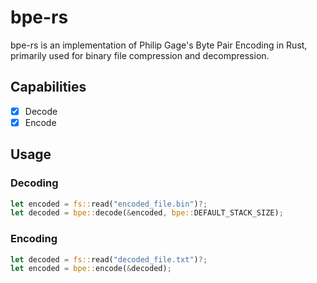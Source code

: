 # bpe-rs
bpe-rs is an implementation of Philip Gage's Byte Pair Encoding in Rust, primarily used for binary file compression and decompression.

## Capabilities
- [X] Decode
- [X] Encode

## Usage
### Decoding
```rust
let encoded = fs::read("encoded_file.bin")?;
let decoded = bpe::decode(&encoded, bpe::DEFAULT_STACK_SIZE);
```

### Encoding
```rust
let decoded = fs::read("decoded_file.txt")?;
let encoded = bpe::encode(&decoded);
```
